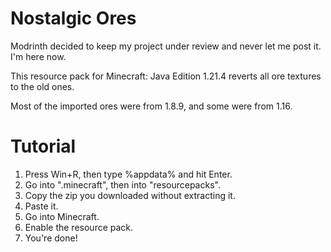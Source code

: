 # Nostalgic Ores

Modrinth decided to keep my project under review and never let me post it. I'm here now.

This resource pack for Minecraft: Java Edition 1.21.4 reverts all ore textures to the old ones.

Most of the imported ores were from 1.8.9, and some were from 1.16.

# Tutorial

1. Press Win+R, then type %appdata% and hit Enter.
2. Go into ".minecraft", then into "resourcepacks".
3. Copy the zip you downloaded without extracting it.
4. Paste it.
5. Go into Minecraft.
6. Enable the resource pack.
7. You're done!
